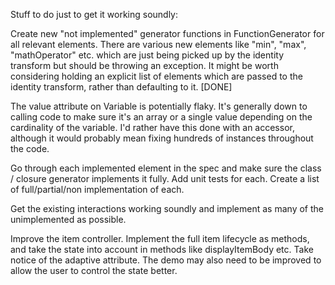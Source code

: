 Stuff to do just to get it working soundly:

Create new "not implemented" generator functions in FunctionGenerator for all relevant elements. There are various new elements like "min", "max", "mathOperator" etc. which are just being picked up by the identity transform but should be throwing an exception. It might be worth considering holding an explicit list of elements which are passed to the identity transform, rather than defaulting to it. [DONE]

The value attribute on Variable is potentially flaky. It's generally down to calling code to make sure it's an array or a single value depending on the cardinality of the variable. I'd rather have this done with an accessor, although it would probably mean fixing hundreds of instances throughout the code.

Go through each implemented element in the spec and make sure the class / closure generator implements it fully. Add unit tests for each. Create a list of full/partial/non implementation of each.

Get the existing interactions working soundly and implement as many of the unimplemented as possible.

Improve the item controller. Implement the full item lifecycle as methods, and take the state into account in methods like displayItemBody etc. Take notice of the adaptive attribute. The demo may also need to be improved to allow the user to control the state better.

